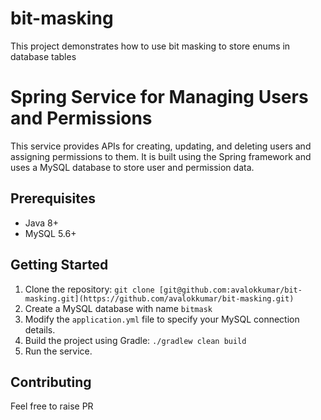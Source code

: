 # bit-masking
This project demonstrates how to use bit masking to store enums in database tables

# Spring Service for Managing Users and Permissions

This service provides APIs for creating, updating, and deleting users and assigning permissions to them. It is built using the Spring framework and uses a MySQL database to store user and permission data.

## Prerequisites

- Java 8+
- MySQL 5.6+

## Getting Started

1. Clone the repository: `git clone [git@github.com:avalokkumar/bit-masking.git](https://github.com/avalokkumar/bit-masking.git)`
2. Create a MySQL database with name `bitmask`
3. Modify the `application.yml` file to specify your MySQL connection details.
4. Build the project using Gradle: `./gradlew clean build`
5. Run the service.

## Contributing

Feel free to raise PR
